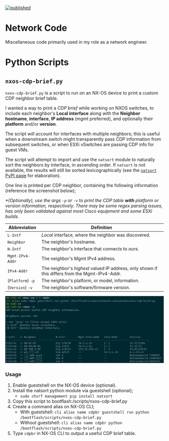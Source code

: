 [![published](https://static.production.devnetcloud.com/codeexchange/assets/images/devnet-published.svg)](https://developer.cisco.com/codeexchange/github/repo/derek-shnosh/network-code)

# Network Code

Miscellaneous code primarily used in my role as a network engineer.

# Python Scripts

## `nxos-cdp-brief.py`

`nxos-cdp-brief.py` is a script to run *on* an NX-OS device to print a custom CDP neighbor brief table.

I wanted a way to print a _CDP brief_ while working on NXOS switches, to include each neighbor's **Local interface** along with the **Neighbor hostname**, **interface**, **IP address** (mgmt preferred), and optionally their **platform** and/or **version**.

The script _will_ account for interfaces with multiple neighbors; this is useful when a downstream switch might transparently pass CDP information from subsequent switches, or when ESXi vSwitches are passing CDP info for guest VMs.

The script will attempt to import and use the `natsort` module to naturally sort the neighbors by interface, in ascending order. If `natsort` is not available, the results will still be sorted lexicographically (see the [`natsort` PyPI page](https://pypi.org/project/natsort/) for elaboration).

One line is printed per CDP neighbor, containing the following information (reference the screenshot below);

_*(Optionally), use the args `-p` or `-v` to print the CDP table **with** platform or version information, respectively. There may be some regex parsing issues, has only been validated against most Cisco equipment and some ESXi builds._

| Abbreviation      | Definition                                                                                      |
| ----------------- | ----------------------------------------------------------------------------------------------- |
| `L-Intf`          | _Local_ interface, where the neighbor was discovered.                                           |
| `Neighbor`        | The neighbor's hostname.                                                                        |
| `N-Intf`          | The neighbor's interface that connects to _ours_.                                               |
| `Mgmt-IPv4-Addr`  | The neighbor's Mgmt IPv4 address.                                                               |
| `IPv4-Addr`       | The neighbor's _highest_ valued IP address, only shown if this differs from the Mgmt-IPv4-Addr. |
| (`Platform`) `-p` | The neighbor's platform, or model, information.                                                 |
| (`Version`) `-v`  | The neighbor's software/firmware version.                                                       |

![cdp-brief-screenshot](assets/nxos-cdp-brief.png)

### Usage

1. Enable guestshell on the NX-OS device (optional).
2. Install the natsort python module via guestshell (optional);
   - `sudo chvrf management pip install natsort`
3. Copy this script to bootflash:/scripts/nxos-cdp-brief.py
4. Create a command alias on NX-OS CLI;
   - With guestshell: `cli alias name cdpbr guestshell run python /bootflash/scripts/nxos-cdp-brief.py`
   - Without guestshell: `cli alias name cdpbr python /bootflash/scripts/nxos-cdp-brief.py`
5. Type `cdpbr` in NX-OS CLI to output a useful CDP brief table.